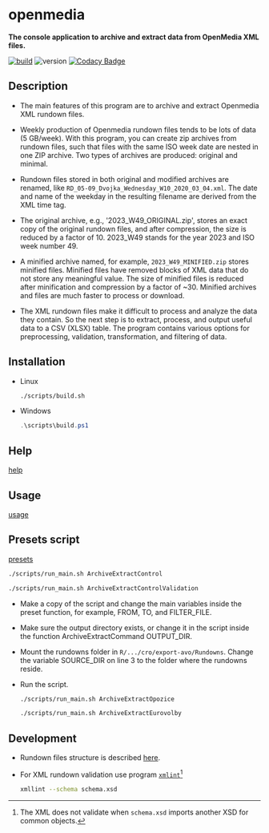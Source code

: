 # openmedia

**The console application to archive and extract data from OpenMedia XML files.**

[![build](https://github.com/czech-radio/openmedia-archive/actions/workflows/main.yml/badge.svg)](https://github.com/czech-radio/openmedia-archive/actions/workflows/main.yml) ![version](https://img.shields.io/badge/version-1.0.1-blue.svg) [![Codacy Badge](https://app.codacy.com/project/badge/Grade/a501e03269e1404fa677a0f6cecd7bfe)](https://app.codacy.com/gh/czech-radio/openmedia-archive/dashboard?utm_source=gh&utm_medium=referral&utm_content=&utm_campaign=Badge_grade)

## Description

- The main features of this program are to archive and extract Openmedia XML rundown files.

- Weekly production of Openmedia rundown files tends to be lots of data (5 GB/week). With this program, you can create zip archives from rundown files, such that files with the same ISO week date are nested in one ZIP archive. Two types of archives are produced: original and minimal.

- Rundown files stored in both original and modified archives are renamed, like `RD_05-09_Dvojka_Wednesday_W10_2020_03_04.xml`. The date and name of the weekday in the resulting filename are derived from the XML time tag.

- The original archive, e.g., '2023_W49_ORIGINAL.zip', stores an exact copy of the original rundown files, and after compression, the size is reduced by a factor of 10. 2023_W49 stands for the year 2023 and ISO week number 49. 

- A minified archive named, for example, `2023_W49_MINIFIED.zip` stores minified files. Minified files have removed blocks of XML data that do not store any meaningful value. The size of minified files is reduced after minification and compression by a factor of ~30. Minified archives and files are much faster to process or download. 

- The XML rundown files make it difficult to process and analyze the data they contain. So the next step is to extract, process, and output useful data to a CSV (XLSX) table. The program contains various options for preprocessing, validation, transformation, and filtering of data.

## Installation

- Linux

  ```bash
  ./scripts/build.sh
  ```

- Windows

  ```powershell
  .\scripts\build.ps1
  ```

## Help

[help](./docs/HELP.md)

## Usage

[usage](./docs/USAGE.md)

## Presets script

[presets](./scripts/run_main.sh)

  ```bash
  ./scripts/run_main.sh ArchiveExtractControl
  ```

  ```bash
  ./scripts/run_main.sh ArchiveExtractControlValidation
  ```

- Make a copy of the script and change the main variables inside the preset function, for example, FROM, TO, and FILTER_FILE.

- Make sure the output directory exists, or change it in the script inside the function ArchiveExtractCommand OUTPUT_DIR.

- Mount the rundowns folder in `R/.../cro/export-avo/Rundowns`. Change the variable SOURCE_DIR on line 3 to the folder where the rundowns reside.

- Run the script.

    ```bash
  ./scripts/run_main.sh ArchiveExtractOpozice
  ```

  ```bash
  ./scripts/run_main.sh ArchiveExtractEurovolby
  ```

## Development

- Rundown files structure is described [here](<https://github.com/czech-radio/extractor/blob/main/docs/source/notes.md>).

- For XML rundown validation use program [`xmlint`](https://www.root.cz/man/1/xmllint/)[^1]

  ```bash
  xmllint --schema schema.xsd
  ```

[^1]: The XML does not validate when `schema.xsd` imports another XSD for common objects.
